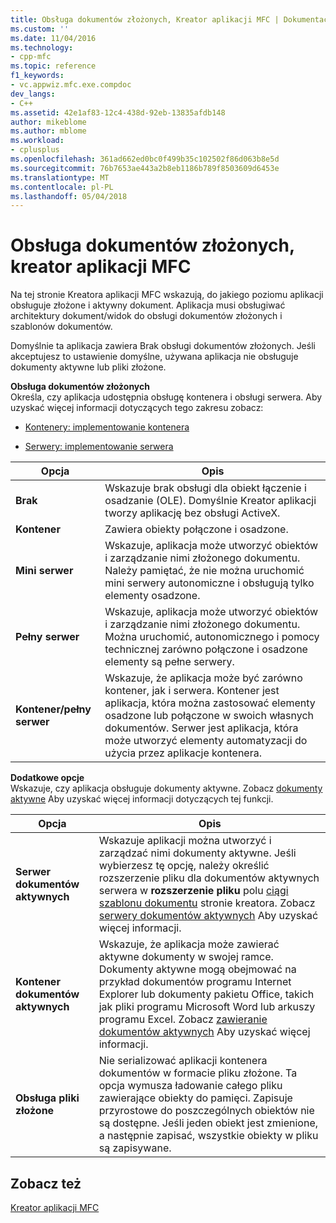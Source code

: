```yaml
---
title: Obsługa dokumentów złożonych, Kreator aplikacji MFC | Dokumentacja firmy Microsoft
ms.custom: ''
ms.date: 11/04/2016
ms.technology:
- cpp-mfc
ms.topic: reference
f1_keywords:
- vc.appwiz.mfc.exe.compdoc
dev_langs:
- C++
ms.assetid: 42e1af83-12c4-438d-92eb-13835afdb148
author: mikeblome
ms.author: mblome
ms.workload:
- cplusplus
ms.openlocfilehash: 361ad662ed0bc0f499b35c102502f86d063b8e5d
ms.sourcegitcommit: 76b7653ae443a2b8eb1186b789f8503609d6453e
ms.translationtype: MT
ms.contentlocale: pl-PL
ms.lasthandoff: 05/04/2018
---
```

# <a name="compound-document-support-mfc-application-wizard"></a>Obsługa dokumentów złożonych, kreator aplikacji MFC
Na tej stronie Kreatora aplikacji MFC wskazują, do jakiego poziomu aplikacji obsługuje złożone i aktywny dokument. Aplikacja musi obsługiwać architektury dokument/widok do obsługi dokumentów złożonych i szablonów dokumentów.  
  
 Domyślnie ta aplikacja zawiera Brak obsługi dokumentów złożonych. Jeśli akceptujesz to ustawienie domyślne, używana aplikacja nie obsługuje dokumenty aktywne lub pliki złożone.  
  
 **Obsługa dokumentów złożonych**  
 Określa, czy aplikacja udostępnia obsługę kontenera i obsługi serwera. Aby uzyskać więcej informacji dotyczących tego zakresu zobacz:  
  
-   [Kontenery: implementowanie kontenera](../../mfc/containers-implementing-a-container.md)  
  
-   [Serwery: implementowanie serwera](../../mfc/servers-implementing-a-server.md)  
  
|Opcja|Opis|  
|------------|-----------------|  
|**Brak**|Wskazuje brak obsługi dla obiekt łączenie i osadzanie (OLE). Domyślnie Kreator aplikacji tworzy aplikację bez obsługi ActiveX.|  
|**Kontener**|Zawiera obiekty połączone i osadzone.|  
|**Mini serwer**|Wskazuje, aplikacja może utworzyć obiektów i zarządzanie nimi złożonego dokumentu. Należy pamiętać, że nie można uruchomić mini serwery autonomiczne i obsługują tylko elementy osadzone.|  
|**Pełny serwer**|Wskazuje, aplikacja może utworzyć obiektów i zarządzanie nimi złożonego dokumentu. Można uruchomić, autonomicznego i pomocy technicznej zarówno połączone i osadzone elementy są pełne serwery.|  
|**Kontener/pełny serwer**|Wskazuje, że aplikacja może być zarówno kontener, jak i serwera. Kontener jest aplikacja, która można zastosować elementy osadzone lub połączone w swoich własnych dokumentów. Serwer jest aplikacja, która może utworzyć elementy automatyzacji do użycia przez aplikacje kontenera.|  
  
 **Dodatkowe opcje**  
 Wskazuje, czy aplikacja obsługuje dokumenty aktywne. Zobacz [dokumenty aktywne](../../mfc/active-documents.md) Aby uzyskać więcej informacji dotyczących tej funkcji.  
  
|Opcja|Opis|  
|------------|-----------------|  
|**Serwer dokumentów aktywnych**|Wskazuje aplikacji można utworzyć i zarządzać nimi dokumenty aktywne. Jeśli wybierzesz tę opcję, należy określić rozszerzenie pliku dla dokumentów aktywnych serwera w **rozszerzenie pliku** polu [ciągi szablonu dokumentu](../../mfc/reference/document-template-strings-mfc-application-wizard.md) stronie kreatora. Zobacz [serwery dokumentów aktywnych](../../mfc/active-document-servers.md) Aby uzyskać więcej informacji.|  
|**Kontener dokumentów aktywnych**|Wskazuje, że aplikacja może zawierać aktywne dokumenty w swojej ramce. Dokumenty aktywne mogą obejmować na przykład dokumentów programu Internet Explorer lub dokumenty pakietu Office, takich jak pliki programu Microsoft Word lub arkuszy programu Excel. Zobacz [zawieranie dokumentów aktywnych](../../mfc/active-document-containment.md) Aby uzyskać więcej informacji.|  
|**Obsługa pliki złożone**|Nie serializować aplikacji kontenera dokumentów w formacie pliku złożone. Ta opcja wymusza ładowanie całego pliku zawierające obiekty do pamięci. Zapisuje przyrostowe do poszczególnych obiektów nie są dostępne. Jeśli jeden obiekt jest zmienione, a następnie zapisać, wszystkie obiekty w pliku są zapisywane.|  
  
## <a name="see-also"></a>Zobacz też  
 [Kreator aplikacji MFC](../../mfc/reference/mfc-application-wizard.md)

